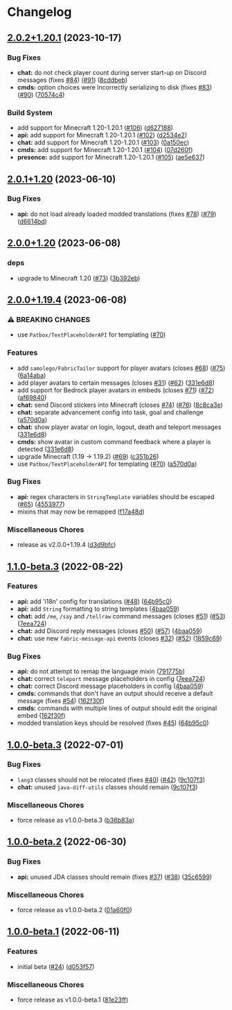 # Changelog

## [2.0.2+1.20.1](https://github.com/axieum/minecord/compare/v2.0.1+1.20...v2.0.2+1.20.1) (2023-10-17)


### Bug Fixes

* **chat:** do not check player count during server start-up on Discord messages (fixes [#84](https://github.com/axieum/minecord/issues/84)) ([#91](https://github.com/axieum/minecord/issues/91)) ([8cddbeb](https://github.com/axieum/minecord/commit/8cddbeb844f9d20d996dcc0137209e7198bdaa81))
* **cmds:** option choices were incorrectly serializing to disk (fixes [#83](https://github.com/axieum/minecord/issues/83)) ([#90](https://github.com/axieum/minecord/issues/90)) ([70574c4](https://github.com/axieum/minecord/commit/70574c4f87007c406a356b48b4718867538900f2))


### Build System

* add support for Minecraft 1.20-1.20.1 ([#106](https://github.com/axieum/minecord/issues/106)) ([d627188](https://github.com/axieum/minecord/commit/d627188bca981216d1dce5293073c2152be4d5c8))
* **api:** add support for Minecraft 1.20-1.20.1 ([#102](https://github.com/axieum/minecord/issues/102)) ([d2534e2](https://github.com/axieum/minecord/commit/d2534e2e8c7d1a3a107d8d54b9ec8f0cf4cdfc73))
* **chat:** add support for Minecraft 1.20-1.20.1 ([#103](https://github.com/axieum/minecord/issues/103)) ([0a150ec](https://github.com/axieum/minecord/commit/0a150ec64087422656db057697f09830257cbc7f))
* **cmds:** add support for Minecraft 1.20-1.20.1 ([#104](https://github.com/axieum/minecord/issues/104)) ([07d260f](https://github.com/axieum/minecord/commit/07d260fe7210f228b0ed4061589c2cb28441ff7d))
* **presence:** add support for Minecraft 1.20-1.20.1 ([#105](https://github.com/axieum/minecord/issues/105)) ([ae5e637](https://github.com/axieum/minecord/commit/ae5e6371c01bca8d4b2bbfb521ca90000202dd79))

## [2.0.1+1.20](https://github.com/axieum/minecord/compare/v2.0.0+1.20...v2.0.1+1.20) (2023-06-10)


### Bug Fixes

* **api:** do not load already loaded modded translations (fixes [#78](https://github.com/axieum/minecord/issues/78)) ([#79](https://github.com/axieum/minecord/issues/79)) ([d6614bd](https://github.com/axieum/minecord/commit/d6614bd191f266007f1be0cf8cedee26f23ee711))

## [2.0.0+1.20](https://github.com/axieum/minecord/compare/v2.0.0+1.19.4...v2.0.0+1.20) (2023-06-08)


### deps

* upgrade to Minecraft 1.20 ([#73](https://github.com/axieum/minecord/issues/73)) ([3b392eb](https://github.com/axieum/minecord/commit/3b392eb8d7776ab3cc0384b62c1aeb50c90308a9))

## [2.0.0+1.19.4](https://github.com/axieum/minecord/compare/v1.1.0-beta.3...v2.0.0+1.19.4) (2023-06-08)


### ⚠ BREAKING CHANGES

* use `Patbox/TextPlaceholderAPI` for templating ([#70](https://github.com/axieum/minecord/issues/70))

### Features

* add `samolego/FabricTailor` support for player avatars (closes [#68](https://github.com/axieum/minecord/issues/68)) ([#75](https://github.com/axieum/minecord/issues/75)) ([6a14aba](https://github.com/axieum/minecord/commit/6a14abafc15c69d2cf650654858d9bf7e57f5877))
* add player avatars to certain messages (closes [#31](https://github.com/axieum/minecord/issues/31)) ([#62](https://github.com/axieum/minecord/issues/62)) ([331e6d8](https://github.com/axieum/minecord/commit/331e6d839dd1d60424d9d13976fd9c525bc32541))
* add support for Bedrock player avatars in embeds (closes [#71](https://github.com/axieum/minecord/issues/71)) ([#72](https://github.com/axieum/minecord/issues/72)) ([af69840](https://github.com/axieum/minecord/commit/af69840f2c2fa7e568459aa6063ee716a719a04f))
* **chat:** send Discord stickers into Minecraft (closes [#74](https://github.com/axieum/minecord/issues/74)) ([#76](https://github.com/axieum/minecord/issues/76)) ([8c8ca3e](https://github.com/axieum/minecord/commit/8c8ca3ef30511260c7b319d71017ed7ad5584546))
* **chat:** separate advancement config into task, goal and challenge ([a570d0a](https://github.com/axieum/minecord/commit/a570d0a2fde10a012224c8cab16b7448b2967a1d))
* **chat:** show player avatar on login, logout, death and teleport messages ([331e6d8](https://github.com/axieum/minecord/commit/331e6d839dd1d60424d9d13976fd9c525bc32541))
* **cmds:** show avatar in custom command feedback where a player is detected ([331e6d8](https://github.com/axieum/minecord/commit/331e6d839dd1d60424d9d13976fd9c525bc32541))
* upgrade Minecraft (1.19 -&gt; 1.19.2) ([#69](https://github.com/axieum/minecord/issues/69)) ([c351b26](https://github.com/axieum/minecord/commit/c351b2682cf67e6c02901643e052960f0a5856bd))
* use `Patbox/TextPlaceholderAPI` for templating ([#70](https://github.com/axieum/minecord/issues/70)) ([a570d0a](https://github.com/axieum/minecord/commit/a570d0a2fde10a012224c8cab16b7448b2967a1d))


### Bug Fixes

* **api:** regex characters in `StringTemplate` variables should be escaped ([#65](https://github.com/axieum/minecord/issues/65)) ([4553977](https://github.com/axieum/minecord/commit/45539770ccdd15164d481a0132c6f01db467823a))
* mixins that may now be remapped ([f17a48d](https://github.com/axieum/minecord/commit/f17a48d816a617ae37fc05159835527f2541f537))


### Miscellaneous Chores

* release as v2.0.0+1.19.4 ([d3d9bfc](https://github.com/axieum/minecord/commit/d3d9bfc1c030ee7da967adc23b02bc5da980c690))

## [1.1.0-beta.3](https://github.com/axieum/minecord/compare/v1.0.0-beta.3...v1.1.0-beta.3) (2022-08-22)


### Features

* **api:** add 'i18n' config for translations ([#48](https://github.com/axieum/minecord/issues/48)) ([64b95c0](https://github.com/axieum/minecord/commit/64b95c018cf041392e96c2cbde111df5e34ae1e0))
* **api:** add `String` formatting to string templates ([4baa059](https://github.com/axieum/minecord/commit/4baa05986911815d36129f59e9a538ef9c3fed0f))
* **chat:** add `/me`, `/say` and `/tellraw` command messages (closes [#51](https://github.com/axieum/minecord/issues/51)) ([#53](https://github.com/axieum/minecord/issues/53)) ([7eea724](https://github.com/axieum/minecord/commit/7eea724576532bdedc601590cb7a1c1609e0a8b1))
* **chat:** add Discord reply messages (closes [#50](https://github.com/axieum/minecord/issues/50)) ([#57](https://github.com/axieum/minecord/issues/57)) ([4baa059](https://github.com/axieum/minecord/commit/4baa05986911815d36129f59e9a538ef9c3fed0f))
* **chat:** use new `fabric-message-api` events (closes [#32](https://github.com/axieum/minecord/issues/32)) ([#52](https://github.com/axieum/minecord/issues/52)) ([1859c69](https://github.com/axieum/minecord/commit/1859c695c02640e945fb7786b0a3f774d2de5cb7))


### Bug Fixes

* **api:** do not attempt to remap the language mixin ([791775b](https://github.com/axieum/minecord/commit/791775b14dc1565b636e45bf164905aac36de948))
* **chat:** correct `teleport` message placeholders in config ([7eea724](https://github.com/axieum/minecord/commit/7eea724576532bdedc601590cb7a1c1609e0a8b1))
* **chat:** correct Discord message placeholders in config ([4baa059](https://github.com/axieum/minecord/commit/4baa05986911815d36129f59e9a538ef9c3fed0f))
* **cmds:** commands that don't have an output should receive a default message (fixes [#54](https://github.com/axieum/minecord/issues/54)) ([162f30f](https://github.com/axieum/minecord/commit/162f30f95c79882a6137089bb1f545a9ad80d786))
* **cmds:** commands with multiple lines of output should edit the original embed ([162f30f](https://github.com/axieum/minecord/commit/162f30f95c79882a6137089bb1f545a9ad80d786))
* modded translation keys should be resolved (fixes [#45](https://github.com/axieum/minecord/issues/45)) ([64b95c0](https://github.com/axieum/minecord/commit/64b95c018cf041392e96c2cbde111df5e34ae1e0))

## [1.0.0-beta.3](https://github.com/axieum/minecord/compare/v1.0.0-beta.2...v1.0.0-beta.3) (2022-07-01)


### Bug Fixes

* `lang3` classes should not be relocated (fixes [#40](https://github.com/axieum/minecord/issues/40)) ([#42](https://github.com/axieum/minecord/issues/42)) ([9c107f3](https://github.com/axieum/minecord/commit/9c107f32d5e5566a96ce2d8c05d2e9e8ff7ea0f5))
* **chat:** unused `java-diff-utils` classes should remain ([9c107f3](https://github.com/axieum/minecord/commit/9c107f32d5e5566a96ce2d8c05d2e9e8ff7ea0f5))


### Miscellaneous Chores

* force release as v1.0.0-beta.3 ([b36b83a](https://github.com/axieum/minecord/commit/b36b83a64e8d5d78b27d58dab932d55f7937e1f8))

## [1.0.0-beta.2](https://github.com/axieum/minecord/compare/v1.0.0-beta.1...v1.0.0-beta.2) (2022-06-30)


### Bug Fixes

* **api:** unused JDA classes should remain (fixes [#37](https://github.com/axieum/minecord/issues/37)) ([#38](https://github.com/axieum/minecord/issues/38)) ([35c6599](https://github.com/axieum/minecord/commit/35c6599ecb299639eae41cad2a0eb62086dc2b22))


### Miscellaneous Chores

* force release as v1.0.0-beta.2 ([01a60f0](https://github.com/axieum/minecord/commit/01a60f027e376acc5baa098f80188426487e9dc4))

## [1.0.0-beta.1](https://github.com/axieum/minecord/compare/v1.0.0-alpha.1...v1.0.0-beta.1) (2022-06-11)


### Features

* initial beta ([#24](https://github.com/axieum/minecord/issues/24)) ([d053f57](https://github.com/axieum/minecord/commit/d053f579fd80b90b2d954f86f1611bc92d63ce7d))


### Miscellaneous Chores

* force release as v1.0.0-beta.1 ([81e23ff](https://github.com/axieum/minecord/commit/81e23ff11d404b1acf4073628320d82200de583c))
